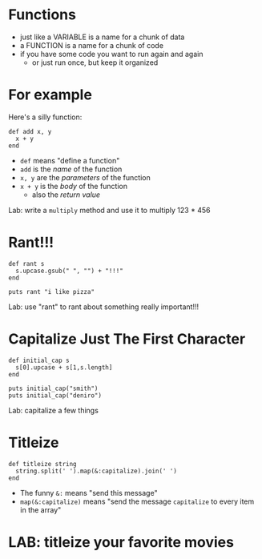<!-- next_step "sinatra" -->

# Functions

- just like a VARIABLE is a name for a chunk of data
- a FUNCTION is a name for a chunk of code
- if you have some code you want to run again and again
  - or just run once, but keep it organized

# For example

Here's a silly function:

    def add x, y
      x + y
    end

- `def` means "define a function"
- `add` is the _name_ of the function
- `x, y` are the _parameters_ of the function
- `x + y` is the _body_ of the function
  - also the _return value_

Lab: write a `multiply` method and use it to multiply 123 \* 456

# Rant!!!

    def rant s
      s.upcase.gsub(" ", "") + "!!!"
    end

    puts rant "i like pizza"

Lab: use "rant" to rant about something really important!!!

# Capitalize Just The First Character

    def initial_cap s
      s[0].upcase + s[1,s.length]
    end

    puts initial_cap("smith")
    puts initial_cap("deniro")

Lab: capitalize a few things

# Titleize

    def titleize string
      string.split(' ').map(&:capitalize).join(' ')
    end

- The funny `&:` means "send this message"
- `map(&:capitalize)` means "send the message `capitalize` to every item in the array"

# LAB: titleize your favorite movies
